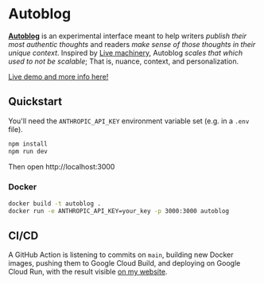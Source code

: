 # Autoblog

[**Autoblog**](https://autoblog.sofiavanhanen.fi/) is an experimental interface meant to help writers *publish their most authentic thoughts* and readers *make sense of those thoughts in their unique context*. Inspired by [Live machinery](https://www.lesswrong.com/posts/9KamjXbTaQpPnNsxp/live-machinery-interface-design-workshop-for-ai-safety-ea), Autoblog *scales that which used to not be scalable*; That is, nuance, context, and personalization.

[Live demo and more info here!](https://autoblog.sofiavanhanen.fi/)

## Quickstart

You'll need the `ANTHROPIC_API_KEY` environment variable set (e.g. in a `.env` file).

```sh
npm install
npm run dev
```

Then open http://localhost:3000

### Docker

```sh
docker build -t autoblog .
docker run -e ANTHROPIC_API_KEY=your_key -p 3000:3000 autoblog
```

## CI/CD

A GitHub Action is listening to commits on `main`, building new Docker images, pushing them to Google Cloud Build, and deploying on Google Cloud Run, with the result visible [on my website](https://autoblog.sofiavanhanen.fi/).